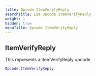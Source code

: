 ```yaml
---
title: Opcode ItemVerifyReply
searchTitle: Lua Opcode ItemVerifyReply
weight: 1
hidden: true
menuTitle: Opcode ItemVerifyReply
---
```

## ItemVerifyReply

This represents a ItemVerifyReply opcode
```lua
Opcode.ItemVerifyReply
```